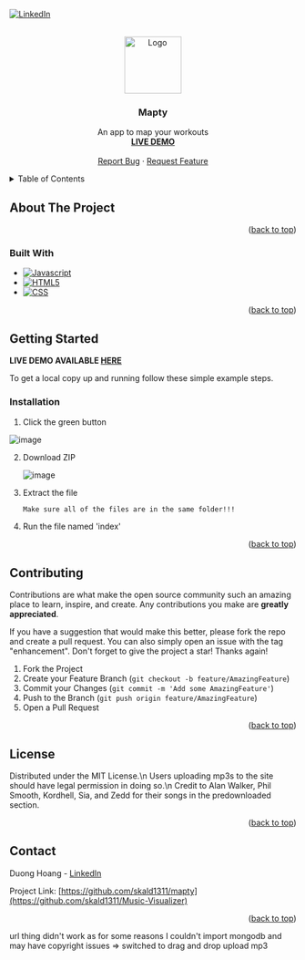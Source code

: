 
<!-- PROJECT SHIELDS -->
<!--
*** I'm using markdown "reference style" links for readability.
*** Reference links are enclosed in brackets [ ] instead of parentheses ( ).
*** See the bottom of this document for the declaration of the reference variables
*** for contributors-url, forks-url, etc. This is an optional, concise syntax you may use.
*** https://www.markdownguide.org/basic-syntax/#reference-style-links
-->
[![LinkedIn][linkedin-shield]][linkedin-url]



<!-- PROJECT LOGO -->
<br />
<div align="center">
  <a href="https://github.com/skald1311/Music-Visualizer">
    <img src="https://github.com/skald1311/Mapty/assets/84189062/a148be62-a844-4352-9f11-5890d0628279" alt="Logo" width="100" height="100">
  </a>



<h3 align="center">Mapty</h3>

  <p align="center">
    An app to map your workouts
    <br />
    <a href="https://github.com/skald1311/Music-Visualizer/"><strong>LIVE DEMO</strong></a>
    <br />
    <br />
    <a href="https://github.com/skald1311/Music-Visualizer/issues">Report Bug</a>
    ·
    <a href="https://github.com/skald1311/Music-Visualizer/issues">Request Feature</a>
  </p>
</div>



<!-- TABLE OF CONTENTS -->
<details>
  <summary>Table of Contents</summary>
  <ol>
    <li>
      <a href="#about-the-project">About The Project</a>
      <ul>
        <li><a href="#built-with">Built With</a></li>
      </ul>
    </li>
    <li>
      <a href="#getting-started">Getting Started</a>
      <ul>
        <li><a href="#installation">Installation</a></li>
      </ul>
    </li>
    <li><a href="#contributing">Contributing</a></li>
    <li><a href="#license">License</a></li>
    <li><a href="#contact">Contact</a></li>
  </ol>
</details>



<!-- ABOUT THE PROJECT -->
## About The Project






<p align="right">(<a href="#readme-top">back to top</a>)</p>



### Built With

* [![Javascript][Javascript]][Javascript-url]
* [![HTML5][HTML5]][HTML5-url]
* [![CSS][CSS]][CSS-url]

<p align="right">(<a href="#readme-top">back to top</a>)</p>



<!-- GETTING STARTED -->
## Getting Started

**LIVE DEMO AVAILABLE [HERE](https://skald1311.github.io/mapty/)**

To get a local copy up and running follow these simple example steps.

### Installation

1. Click the green button

![image](https://user-images.githubusercontent.com/84189062/210023644-49f6ee47-b8aa-479d-b192-c9985ef913cd.png)
   
   
2. Download ZIP

   ![image](https://user-images.githubusercontent.com/84189062/210023664-4d06ef4a-71a7-444d-9778-bf21c8ed30ae.png)
  
  
3. Extract the file
   ```sh
   Make sure all of the files are in the same folder!!!
   ```
4. Run the file named 'index'


<p align="right">(<a href="#readme-top">back to top</a>)</p>


<!-- CONTRIBUTING -->
## Contributing

Contributions are what make the open source community such an amazing place to learn, inspire, and create. Any contributions you make are **greatly appreciated**.

If you have a suggestion that would make this better, please fork the repo and create a pull request. You can also simply open an issue with the tag "enhancement".
Don't forget to give the project a star! Thanks again!

1. Fork the Project
2. Create your Feature Branch (`git checkout -b feature/AmazingFeature`)
3. Commit your Changes (`git commit -m 'Add some AmazingFeature'`)
4. Push to the Branch (`git push origin feature/AmazingFeature`)
5. Open a Pull Request

<p align="right">(<a href="#readme-top">back to top</a>)</p>



<!-- LICENSE -->
## License

Distributed under the MIT License.\n
Users uploading mp3s to the site should have legal permission in doing so.\n
Credit to Alan Walker, Phil Smooth, Kordhell, Sia, and Zedd for their songs in the predownloaded section.

<p align="right">(<a href="#readme-top">back to top</a>)</p>



<!-- CONTACT -->
## Contact

Duong Hoang - [LinkedIn](https://www.linkedin.com/in/hmd1311/)

Project Link: [https://github.com/skald1311/mapty](https://github.com/skald1311/Music-Visualizer)

<p align="right">(<a href="#readme-top">back to top</a>)</p>



<!-- MARKDOWN LINKS & IMAGES -->
<!-- https://www.markdownguide.org/basic-syntax/#reference-style-links -->
[linkedin-shield]: https://img.shields.io/badge/-LinkedIn-black.svg?style=for-the-badge&logo=linkedin&colorB=555
[linkedin-url]: https://www.linkedin.com/in/hmd1311/
[Javascript]: https://img.shields.io/badge/JavaScript-323330?style=for-the-badge&logo=javascript&logoColor=F7DF1E
[Javascript-url]: https://www.javascript.com/
[Node.js]: https://img.shields.io/badge/Node.js-43853D?style=for-the-badge&logo=node.js&logoColor=white
[Node-url]: https://nodejs.org/en/
[HTML5]: https://img.shields.io/badge/HTML5-E34F26?style=for-the-badge&logo=html5&logoColor=white
[HTML5-url]: https://en.wikipedia.org/wiki/HTML
[CSS]: https://img.shields.io/badge/CSS3-1572B6?style=for-the-badge&logo=css3&logoColor=white
[CSS-url]: https://en.wikipedia.org/wiki/CSS
[maptylogo]: https://github.com/skald1311/Mapty/assets/84189062/309de027-a9ca-4433-8a92-58ab1f1e352b


url thing didn't work as for some reasons I couldn't import mongodb
and may have copyright issues
=> switched to drag and drop upload mp3
